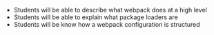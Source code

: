 - Students will be able to describe what webpack does at a high level
- Students will be able to explain what package loaders are
- Students will be know how a webpack configuration is structured
